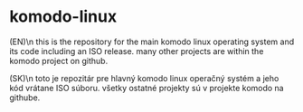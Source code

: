# komodo-linux

(EN)\n
this is the repository for the main komodo linux operating system and its code including an ISO release.
many other projects are within the komodo project on github.

(SK)\n
toto je repozitár pre hlavný komodo linux operačný systém a jeho kód vrátane ISO súboru.
všetky ostatné projekty sú v projekte komodo na githube.
